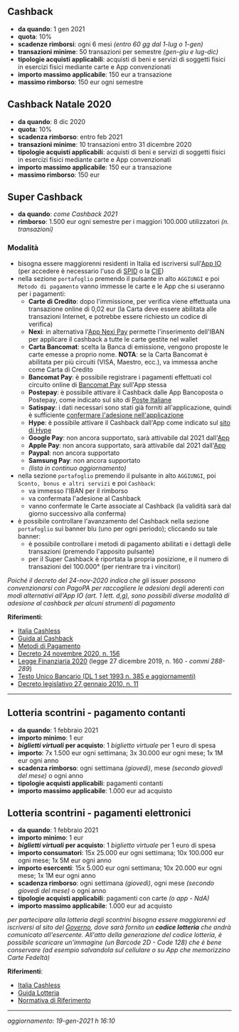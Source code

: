 ## Cashback

* **da quando**: 1 gen 2021
* **quota**: 10%
* **scadenze rimborsi**: ogni 6 mesi _(entro 60 gg dal 1-lug o 1-gen)_
* **transazioni minime**: 50 transazioni per semestre _(gen-giu e lug-dic)_
* **tipologie acquisti applicabili**: acquisti di beni e servizi di soggetti fisici in esercizi fisici mediante carte e App convenzionati
* **importo massimo applicabile**: 150 eur a transazione
* **massimo rimborso**: 150 eur ogni semestre


## Cashback Natale 2020

* **da quando**: 8 dic 2020
* **quota**: 10%
* **scadenza rimborso**: entro feb 2021
* **transazioni minime**: 10 transazioni entro 31 dicembre 2020
* **tipologie acquisti applicabili**: acquisti di beni e servizi di soggetti fisici in esercizi fisici mediante carte e App convenzionati
* **importo massimo applicabile**: 150 eur a transazione
* **massimo rimborso**: 150 eur


## Super Cashback

* **da quando**: _come Cashback 2021_
* **rimborso**: 1.500 eur ogni semestre per i maggiori 100.000 utilizzatori _(n. transazioni)_


### Modalità

* bisogna essere maggiorenni residenti in Italia ed iscriversi sull'[App IO](https://io.italia.it/) (per accedere è necessario l'uso di [SPID](https://www.spid.gov.it/) o la [CIE](https://www.cartaidentita.interno.gov.it/))
* nella sezione `portafoglio` premendo il pulsante in alto `AGGIUNGI` e poi `Metodo di pagamento` vanno immesse le carte e le App che si useranno per i pagamenti:
  * **Carte di Credito**: dopo l'immissione, per verifica viene effettuata una transazione online di 0,02 eur (la Carta deve essere abilitata alle transazioni Internet, e potrebbe essere richiesto un codice di verifica)
  * **Nexi**: in alternativa l'[App Nexi Pay](https://www.nexi.it/privati/offerta/nexipay.html) permette l'inserimento dell'IBAN per applicare il cashback a tutte le carte gestite nel wallet
  * **Carta Bancomat**: scelta la Banca di emissione, vengono proposte le carte emesse a proprio nome. **NOTA**: se la Carta Bancomat è abilitata per più circuiti (VISA, Maestro, ecc.), va immessa anche come Carta di Credito
  * **Bancomat Pay**: è possibile registrare i pagamenti effettuati col circuito online di [Bancomat Pay](https://bancomat.it/it/bancomat/bancomat-pay) sull'App stessa
  * **Postepay**: è possibile attivare il Cashback dalle App Bancoposta o Postepay, come indicato sul sito di [Poste Italiane](https://www.poste.it/piano-italia-cashless.html) 
  * **Satispay**: i dati necessari sono stati già forniti all'applicazione, quindi è sufficiente [confermare l'adesione nell'applicazione](https://support.satispay.com/it/articles/cashback-di-stato-how-to)
  * **Hype**: è possibile attivare il Cashback dall'App come indicato sul [sito di Hype](https://blog.hype.it/cashback-di-stato-con-hype/)
  * **Google Pay**: non ancora supportato, sarà attivabile dal 2021 dall'[App](https://pay.google.com/intl/it_it/about/)
  * **Apple Pay**: non ancora supportato, sarà attivabile dal 2021 dall'[App](https://www.apple.com/it/apple-pay/)
  * **Paypal**: non ancora supportato
  * **Samsung Pay**: non ancora supportato
  * _(lista in continuo aggiornamento)_
* nella sezione `portafoglio` premendo il pulsante in alto `AGGIUNGI`, poi `Sconto, bonus e altri servizi` e poi `Cashback`:
  * va immesso l'IBAN per il rimborso
  * va confermata l'adesione al Cashback
  * vanno confermate le Carte associate al Cashback (la validità sarà dal giorno successivo alla conferma)
* è possibile controllare l'avanzamento del Cashback nella sezione `portafoglio` sui banner blu (uno per ogni periodo); cliccando su tale banner:
  * è possibile controllare i metodi di pagamento abilitati e i dettagli delle transazioni (premendo l'apposito pulsante)
  * per il Super Cashback è riportata la propria posizione, e il numero di transazioni del 100.000° (per rientrare tra i vincitori)

*Poiché il decreto del 24-nov-2020 indica che gli* issuer *possono convenzionarsi con PagoPA
per raccogliere le adesioni degli* aderenti *con modi alternativi all'App IO (art. 1 lett. d,g),
sono possibili diverse modalità di adesione al cashback per alcuni strumenti di pagamento*


**Riferimenti**:

* [Italia Cashless](https://www.cashlessitalia.it/)
* [Guida al Cashback](https://io.italia.it/cashback/guida/)
* [Metodi di Pagamento](https://io.italia.it/metodi-pagamento/)
* [Decreto 24 novembre 2020, n. 156](https://www.gazzettaufficiale.it/eli/id/2020/11/28/20G00181/SG)
* [Legge Finanziaria 2020](https://www.gazzettaufficiale.it/eli/id/2019/12/30/19G00165/sg) (legge 27 dicembre 2019, n. 160 - _commi 288-289_)
* [Testo Unico Bancario (DL 1 set 1993 n. 385 e aggiornamenti)](https://www.bancaditalia.it/compiti/vigilanza/intermediari/Testo-Unico-Bancario.pdf)
* [Decreto legislativo 27 gennaio 2010, n.  11](https://www.bancaditalia.it/dotAsset/f1207a16-f3da-46dd-a8e4-ea88ac73bb41.pdf)

----------------------------------


## Lotteria scontrini - pagamento contanti

* **da quando**: 1 febbraio 2021
* **importo minimo**: 1 eur
* **_biglietti virtuali_ per acquisto**: 1 _biglietto virtuale_ per 1 euro di spesa
* **importo**: 7x 1.500 eur ogni settimana; 3x 30.000 eur ogni mese; 1x 1M eur ogni anno
* **scadenza rimborso**: ogni settimana _(giovedì)_, mese _(secondo giovedì del mese)_ o ogni anno
* **tipologie acquisti applicabili**: pagamenti contanti
* **importo massimo applicabile**: 1.000 eur ad acquisto

## Lotteria scontrini - pagamenti elettronici

* **da quando**: 1 febbraio 2021
* **importo minimo**: 1 eur
* **_biglietti virtuali_ per acquisto**: 1 _biglietto virtuale_ per 1 euro di spesa
* **importo consumatori**: 15x 25.000 eur ogni settimana; 10x 100.000 eur ogni mese; 1x 5M eur ogni anno
* **importo esercenti**: 15x 5.000 eur ogni settimana; 10x 20.000 eur ogni mese; 1x 1M eur ogni anno
* **scadenza rimborso**: ogni settimana _(giovedì)_, ogni mese _(secondo giovedì del mese)_ o ogni anno
* **tipologie acquisti applicabili**: pagamenti con carte _(o app - NdA)_
* **importo massimo applicabile**: 1.000 eur ad acquisto

*per partecipare alla lotteria degli scontrini bisogna essere maggiorenni ed iscriversi
al sito del [Governo](https://www.lotteriadegliscontrini.gov.it/portale/),
dove sarà fornito un **codice lotteria** che andrà comunicato all'esercente.
All'atto della generazione del codice lotteria, è possibile scaricare un'immagine _(un Barcode 2D - Code 128)_
che è bene conservare (ad esempio salvandola sul cellulare o su App che memorizzino Carte Fedeltà)*


**Riferimenti**:

* [Italia Cashless](https://www.cashlessitalia.it/)
* [Guida Lotteria](https://www.agenziaentrate.gov.it/portale/documents/20143/233439/Guida_Lotteria_Scontrini03062020.pdf)
* [Normativa di Riferimento](https://www.lotteriadegliscontrini.gov.it/portale/normativa-di-riferimento)

----------------------------------

_aggiornamento: 19-gen-2021 h 16:10_
